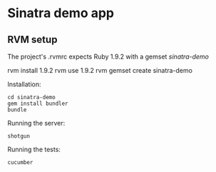 # Sinatra demo app

## RVM setup

The project's .rvmrc expects Ruby 1.9.2 with a gemset _sinatra-demo_

  rvm install 1.9.2
  rvm use 1.9.2
  rvm gemset create sinatra-demo

Installation:

    cd sinatra-demo
    gem install bundler
    bundle
    
Running the server:

    shotgun
    
Running the tests:

    cucumber